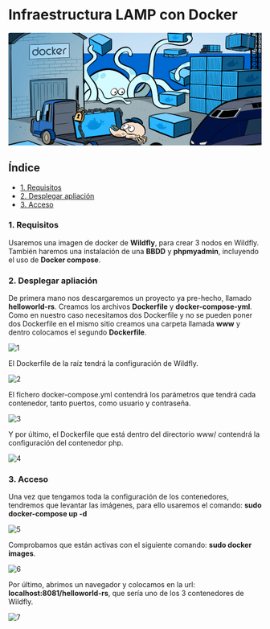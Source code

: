 # Infraestructura LAMP con Docker

![logo](https://github.com/Regnierd/Docker/blob/main/InfraestructuraLAMPDocker/img/logo.png)

## Índice

- <a href="#1">1. Requisitos </a>
- <a href="#2">2. Desplegar apliación </a>
- <a href="#3">3. Acceso </a>

<a name="1"></a>

### 1. Requisitos
Usaremos una imagen de docker de <b>Wildfly</b>, para crear 3 nodos en Wildfly. También haremos una instalación de una <b>BBDD</b> y <b>phpmyadmin</b>, incluyendo el uso de <b>Docker compose</b>.

<a name="2"></a>

### 2. Desplegar apliación
De primera mano nos descargaremos un proyecto ya pre-hecho, llamado <b>helloworld-rs</b>. Creamos los archivos <b>Dockerfile</b> y <b>docker-compose-yml</b>. Como en nuestro caso necesitamos dos Dockerfile y no se pueden poner dos Dockerfile en el mismo sitio creamos una carpeta llamada <b>www</b> y dentro colocamos el segundo <b>Dockerfile</b>.

![1]()

El Dockerfile de la raíz tendrá la configuración de Wildfly.

![2]()

El fichero docker-compose.yml contendrá los parámetros que tendrá cada contenedor, tanto puertos, como usuario y contraseña.

![3]()

Y por último, el Dockerfile que está dentro del directorio www/ contendrá la configuración del contenedor php.

![4]()

<a name="3"></a>

### 3. Acceso
Una vez que tengamos toda la configuración de los contenedores, tendremos que levantar las imágenes, para ello usaremos el comando: <b>sudo docker-compose up -d</b>

![5]()

Comprobamos que están activas con el siguiente comando: <b>sudo docker images</b>.

![6]()

Por último, abrimos un navegador y colocamos en la url:<b> localhost:8081/helloworld-rs</b>, que sería uno de los 3 contenedores de Wildfly.

![7]()
